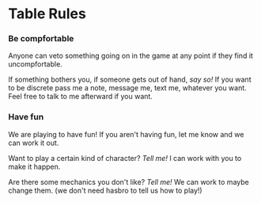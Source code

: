 # Table Rules

### Be compfortable

Anyone can veto something going on in the game at any point if they find it
uncompfortable. 

If something bothers you, if someone gets out of hand, *say so!*
If you want to be discrete pass me a note, message me, text me, whatever you
want. 
Feel free to talk to me afterward if you want.

### Have fun

We are playing to have fun!
If you aren't having fun, let me know and we can work it out.

Want to play a certain kind of character?
*Tell me!*
I can work with you to make it happen. 

Are there some mechanics you don't like?
*Tell me!*
We can work to maybe change them. 
(we don't need hasbro to tell us how to play!)
